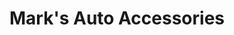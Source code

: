 ---
title: "Mark's Auto Accessories"
url: /welshpool-powys/marks-auto-accessories/
shop: Autowerkstatt
---